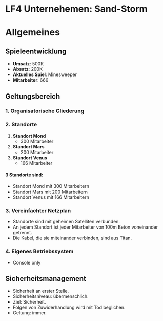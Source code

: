 # LF4 Unternehemen: Sand-Storm
# Allgemeines

## Spieleentwicklung
- **Umsatz**: 500K
- **Absatz**: 200K
- **Aktuelles Spiel**: Minesweeper
- **Mitarbeiter**: 666

## Geltungsbereich

### 1. Organisatorische Gliederung

### 2. Standorte

1. **Standort Mond**
   - 300 Mitarbeiter
2. **Standort Mars**
   - 200 Mitarbeiter
3. **Standort Venus**
   - 166 Mitarbeiter

#### 3 Standorte sind:
- Standort Mond mit 300 Mitarbeitern
- Standort Mars mit 200 Mitarbeitern
- Standort Venus mit 166 Mitarbeitern

### 3. Vereinfachter Netzplan

- Standorte sind mit geheimen Satelliten verbunden.
- An jedem Standort ist jeder Mitarbeiter von 100m Beton voneinander getrennt.
- Die Kabel, die sie miteinander verbinden, sind aus Titan.

### 4. Eigenes Betriebssystem

- Console only

## Sicherheitsmanagement

- Sicherheit an erster Stelle.
- Sicherheitsniveau: übermenschlich.
- Ziel: Sicherheit.
- Folgen von Zuwiderhandlung wird mit Tod beglichen.
- Geltung: immer.
